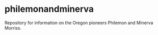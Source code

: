 philemonandminerva
==================

Repository for information on the Oregon pioneers Philemon and
Minerva Morriss.
